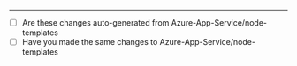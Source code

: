 

---------------------------
* [ ] Are these changes auto-generated from Azure-App-Service/node-templates
* [ ] Have you made the same changes to Azure-App-Service/node-templates
